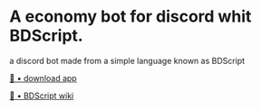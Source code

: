 # A economy bot for discord whit BDScript.
 
 
  a discord bot made from a simple language known as BDScript
  
  <a align="left" href="https://botdesignerdiscord.com/">🔗 • download app</a>
  
  <a align="left" href='https://botdesignerdiscord.com/'>📙 • BDScript wiki</a>
